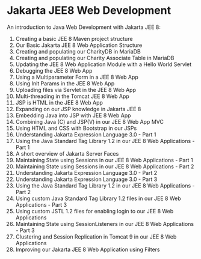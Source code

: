# Jakarta JEE8 Web Development

An introduction to Java Web Development with Jakarta JEE 8:

1. Creating a basic JEE 8 Maven project structure
2. Our Basic Jakarta JEE 8 Web Application Structure
3. Creating and populating our CharityDB in MariaDB
4. Creating and populating our Charity Associate Table in MariaDB
5. Updating the JEE 8 Web Application Module with a Hello World Servlet
6. Debugging the JEE 8 Web App
7. Using a Multiparameter Form in a JEE 8 Web App
8. Using Init Params in the JEE 8 Web App
9. Uploading files via Servlet in the JEE 8 Web App
10. Multi-threading in the Tomcat JEE 8 Web App
11. JSP is HTML in the JEE 8 Web App
12. Expanding on our JSP knowledge in Jakarta JEE 8
13. Embedding Java into JSP with JEE 8 Web App
14. Combining Java (C) and JSP(V) in our JEE 8 Web App MVC
15. Using HTML and CSS with Bootstrap in our JSPs
16. Understanding Jakarta Expression Language 3.0 - Part 1
17. Using the Java Standard Tag Library 1.2 in our JEE 8 Web Applications - Part 1
18. A short overview of Jakarta Server Faces
19. Maintaining State using Sessions in our JEE 8 Web Applications - Part 1
20. Maintaining State using Sessions in our JEE 8 Web Applications - Part 2
21. Understanding Jakarta Expression Language 3.0 - Part 2
22. Understanding Jakarta Expression Language 3.0 - Part 3
23. Using the Java Standard Tag Library 1.2 in our JEE 8 Web Applications - Part 2
24. Using custom Java Standard Tag Library 1.2 files in our JEE 8 Web Applications - Part 3
25. Using custom JSTL 1.2 files for enabling login to our JEE 8 Web Applications
26. Maintaining State using SessionListeners in our JEE 8 Web Applications - Part 3
27. Clustering and Session Replication in Tomcat 9 in our JEE 8 Web Applications
28. Improving our Jakarta JEE 8 Web Application using Filters

